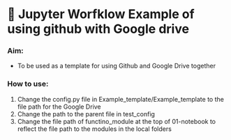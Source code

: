 # 🚀 Jupyter Worfklow Example of using github with Google drive

### Aim: 
- To be used as a template for using Github and Google Drive together 

### How to use:
1. Change the config.py file in Example_template/Example_template to the file path for the Google Drive
2. Change the path to the parent file in test_config 
3. Change the file path of functino_module at the top of 01-notebook to reflect the file path to the modules in the local folders  
